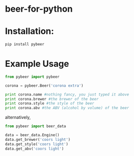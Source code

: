 # beer-for-python

# Installation:

```python
pip install pybeer
```

# Example Usage

```python
from pybeer import pybeer

corona = pybeer.Beer('corona extra')

print corona.name #nothing fancy, you just typed it above
print corona.brewer #the brewer of the beer
print corona.style #the style of the beer
print corona.abv #the ABV (alcohol by volume) of the beer
```

alternatively, 

```python
from pybeer import beer_data

data = beer_data.Engine()
data.get_brewer('coors light')
data.get_style('coors light')
data.get_abv('coors light')
```
